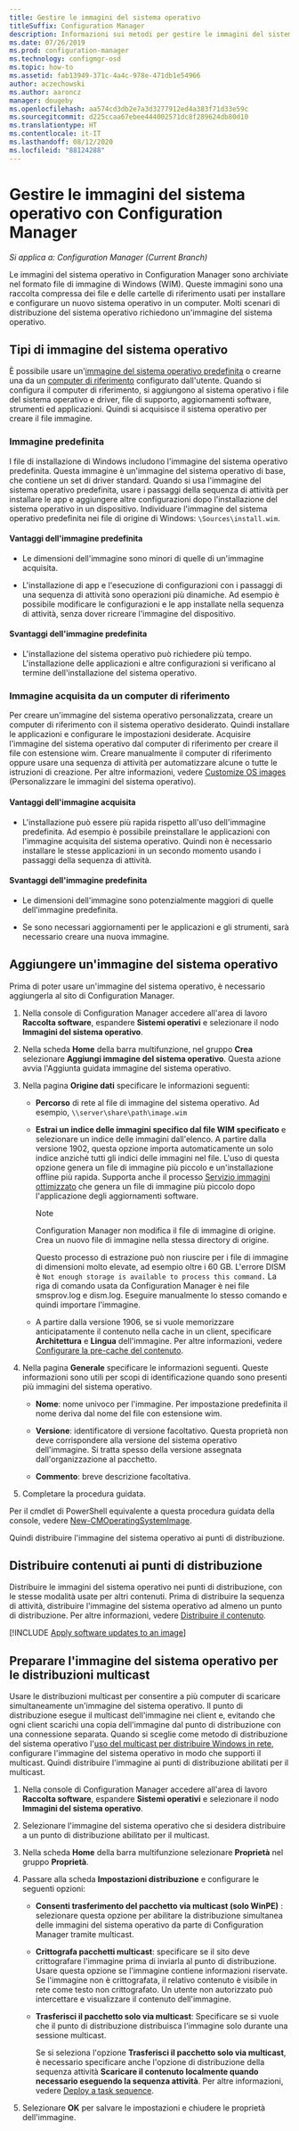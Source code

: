 ```yaml
---
title: Gestire le immagini del sistema operativo
titleSuffix: Configuration Manager
description: Informazioni sui metodi per gestire le immagini del sistema operativo archiviate nei file di immagine di Windows (WIM).
ms.date: 07/26/2019
ms.prod: configuration-manager
ms.technology: configmgr-osd
ms.topic: how-to
ms.assetid: fab13949-371c-4a4c-978e-471db1e54966
author: aczechowski
ms.author: aaroncz
manager: dougeby
ms.openlocfilehash: aa574cd3db2e7a3d3277912ed4a383f71d33e59c
ms.sourcegitcommit: d225ccaa67ebee444002571dc8f289624db80d10
ms.translationtype: HT
ms.contentlocale: it-IT
ms.lasthandoff: 08/12/2020
ms.locfileid: "88124288"
---
```

# <a name="manage-os-images-with-configuration-manager"></a>Gestire le immagini del sistema operativo con Configuration Manager

*Si applica a: Configuration Manager (Current Branch)*

Le immagini del sistema operativo in Configuration Manager sono archiviate nel formato file di immagine di Windows (WIM). Queste immagini sono una raccolta compressa dei file e delle cartelle di riferimento usati per installare e configurare un nuovo sistema operativo in un computer. Molti scenari di distribuzione del sistema operativo richiedono un'immagine del sistema operativo.


## <a name="os-image-types"></a>Tipi di immagine del sistema operativo

È possibile usare un'[immagine del sistema operativo predefinita](#default-image) o crearne una da un [computer di riferimento](#bkmk_capture) configurato dall'utente. Quando si configura il computer di riferimento, si aggiungono al sistema operativo i file del sistema operativo e driver, file di supporto, aggiornamenti software, strumenti ed applicazioni. Quindi si acquisisce il sistema operativo per creare il file immagine.

### <a name="default-image"></a>Immagine predefinita

I file di installazione di Windows includono l'immagine del sistema operativo predefinita. Questa immagine è un'immagine del sistema operativo di base, che contiene un set di driver standard. Quando si usa l'immagine del sistema operativo predefinita, usare i passaggi della sequenza di attività per installare le app e aggiungere altre configurazioni dopo l'installazione del sistema operativo in un dispositivo. Individuare l'immagine del sistema operativo predefinita nei file di origine di Windows: `\Sources\install.wim`.  

#### <a name="default-image-advantages"></a>Vantaggi dell'immagine predefinita

- Le dimensioni dell'immagine sono minori di quelle di un'immagine acquisita.  

- L'installazione di app e l'esecuzione di configurazioni con i passaggi di una sequenza di attività sono operazioni più dinamiche. Ad esempio è possibile modificare le configurazioni e le app installate nella sequenza di attività, senza dover ricreare l'immagine del dispositivo.  

#### <a name="default-image-disadvantages"></a>Svantaggi dell'immagine predefinita

- L'installazione del sistema operativo può richiedere più tempo. L'installazione delle applicazioni e altre configurazioni si verificano al termine dell'installazione del sistema operativo.  


### <a name="captured-image-from-a-reference-computer"></a><a name="bkmk_capture"></a> Immagine acquisita da un computer di riferimento

Per creare un'immagine del sistema operativo personalizzata, creare un computer di riferimento con il sistema operativo desiderato. Quindi installare le applicazioni e configurare le impostazioni desiderate. Acquisire l'immagine del sistema operativo dal computer di riferimento per creare il file con estensione wim. Creare manualmente il computer di riferimento oppure usare una sequenza di attività per automatizzare alcune o tutte le istruzioni di creazione. Per altre informazioni, vedere [Customize OS images](customize-operating-system-images.md) (Personalizzare le immagini del sistema operativo).  

#### <a name="captured-image-advantages"></a>Vantaggi dell'immagine acquisita

- L'installazione può essere più rapida rispetto all'uso dell'immagine predefinita. Ad esempio è possibile preinstallare le applicazioni con l'immagine acquisita del sistema operativo. Quindi non è necessario installare le stesse applicazioni in un secondo momento usando i passaggi della sequenza di attività.  

#### <a name="captured-image-disadvantages"></a>Svantaggi dell'immagine predefinita

- Le dimensioni dell'immagine sono potenzialmente maggiori di quelle dell'immagine predefinita.  

- Se sono necessari aggiornamenti per le applicazioni e gli strumenti, sarà necessario creare una nuova immagine.  


## <a name="add-an-os-image"></a><a name="BKMK_AddOSImages"></a> Aggiungere un'immagine del sistema operativo  

Prima di poter usare un'immagine del sistema operativo, è necessario aggiungerla al sito di Configuration Manager.

1. Nella console di Configuration Manager accedere all'area di lavoro **Raccolta software**, espandere **Sistemi operativi** e selezionare il nodo **Immagini del sistema operativo**.  

2. Nella scheda **Home** della barra multifunzione, nel gruppo **Crea** selezionare **Aggiungi immagine del sistema operativo**. Questa azione avvia l'Aggiunta guidata immagine del sistema operativo.  

3. Nella pagina **Origine dati** specificare le informazioni seguenti:

    - **Percorso** di rete al file di immagine del sistema operativo. Ad esempio, `\\server\share\path\image.wim`

    - **Estrai un indice delle immagini specifico dal file WIM specificato** e selezionare un indice delle immagini dall'elenco.<!--3719699--> A partire dalla versione 1902, questa opzione importa automaticamente un solo indice anziché tutti gli indici delle immagini nel file. L'uso di questa opzione genera un file di immagine più piccolo e un'installazione offline più rapida. Supporta anche il processo [Servizio immagini ottimizzato](#bkmk_resetbase) che genera un file di immagine più piccolo dopo l'applicazione degli aggiornamenti software.  

        > [!Note]  
        > Configuration Manager non modifica il file di immagine di origine. Crea un nuovo file di immagine nella stessa directory di origine.
        >
        > Questo processo di estrazione può non riuscire per i file di immagine di dimensioni molto elevate, ad esempio oltre i 60 GB. L'errore DISM è `Not enough storage is available to process this command.` La riga di comando usata da Configuration Manager è nei file smsprov.log e dism.log. Eseguire manualmente lo stesso comando e quindi importare l'immagine.<!-- SCCMDocs-pr issue 3502 -->  

    - A partire dalla versione 1906, se si vuole memorizzare anticipatamente il contenuto nella cache in un client, specificare **Architettura** e **Lingua** dell'immagine. Per altre informazioni, vedere [Configurare la pre-cache del contenuto](../deploy-use/configure-precache-content.md).<!--4224642-->  

4. Nella pagina **Generale** specificare le informazioni seguenti. Queste informazioni sono utili per scopi di identificazione quando sono presenti più immagini del sistema operativo.  

    - **Nome**: nome univoco per l'immagine. Per impostazione predefinita il nome deriva dal nome del file con estensione wim.  

    - **Versione**: identificatore di versione facoltativo. Questa proprietà non deve corrispondere alla versione del sistema operativo dell'immagine. Si tratta spesso della versione assegnata dall'organizzazione al pacchetto.  

    - **Commento**: breve descrizione facoltativa.  

5. Completare la procedura guidata.  

Per il cmdlet di PowerShell equivalente a questa procedura guidata della console, vedere [New-CMOperatingSystemImage](https://docs.microsoft.com/powershell/module/configurationmanager/new-cmoperatingsystemimage?view=sccm-ps).

Quindi distribuire l'immagine del sistema operativo ai punti di distribuzione.  


## <a name="distribute-content-to-distribution-points"></a><a name="BKMK_DistributeBootImages"></a> Distribuire contenuti ai punti di distribuzione  

Distribuire le immagini del sistema operativo nei punti di distribuzione, con le stesse modalità usate per altri contenuti. Prima di distribuire la sequenza di attività, distribuire l'immagine del sistema operativo ad almeno un punto di distribuzione. Per altre informazioni, vedere [Distribuire il contenuto](../../core/servers/deploy/configure/deploy-and-manage-content.md#bkmk_distribute).  


[!INCLUDE [Apply software updates to an image](includes/wim-apply-updates.md)]


## <a name="prepare-the-os-image-for-multicast-deployments"></a><a name="BKMK_OSImageMulticast"></a> Preparare l'immagine del sistema operativo per le distribuzioni multicast  

Usare le distribuzioni multicast per consentire a più computer di scaricare simultaneamente un'immagine del sistema operativo. Il punto di distribuzione esegue il multicast dell'immagine nei client e, evitando che ogni client scarichi una copia dell'immagine dal punto di distribuzione con una connessione separata. Quando si sceglie come metodo di distribuzione del sistema operativo l'[uso del multicast per distribuire Windows in rete](../deploy-use/use-multicast-to-deploy-windows-over-the-network.md), configurare l'immagine del sistema operativo in modo che supporti il multicast. Quindi distribuire l'immagine ai punti di distribuzione abilitati per il multicast.

1. Nella console di Configuration Manager accedere all'area di lavoro **Raccolta software**, espandere **Sistemi operativi** e selezionare il nodo **Immagini del sistema operativo**.  

2. Selezionare l'immagine del sistema operativo che si desidera distribuire a un punto di distribuzione abilitato per il multicast.  

3. Nella scheda **Home** della barra multifunzione selezionare **Proprietà** nel gruppo **Proprietà**.  

4. Passare alla scheda **Impostazioni distribuzione** e configurare le seguenti opzioni:  

    - **Consenti trasferimento del pacchetto via multicast (solo WinPE)** : selezionare questa opzione per abilitare la distribuzione simultanea delle immagini del sistema operativo da parte di Configuration Manager tramite multicast.  

    - **Crittografa pacchetti multicast**: specificare se il sito deve crittografare l'immagine prima di inviarla al punto di distribuzione. Usare questa opzione se l'immagine contiene informazioni riservate. Se l'immagine non è crittografata, il relativo contenuto è visibile in rete come testo non crittografato. Un utente non autorizzato può intercettare e visualizzare il contenuto dell'immagine.  

    - **Trasferisci il pacchetto solo via multicast**: Specificare se si vuole che il punto di distribuzione distribuisca l'immagine solo durante una sessione multicast.  

         Se si seleziona l'opzione **Trasferisci il pacchetto solo via multicast**, è necessario specificare anche l'opzione di distribuzione della sequenza attività **Scaricare il contenuto localmente quando necessario eseguendo la sequenza attività**. Per altre informazioni, vedere [Deploy a task sequence](../deploy-use/deploy-a-task-sequence.md).  

5. Selezionare **OK** per salvare le impostazioni e chiudere le proprietà dell'immagine.  
